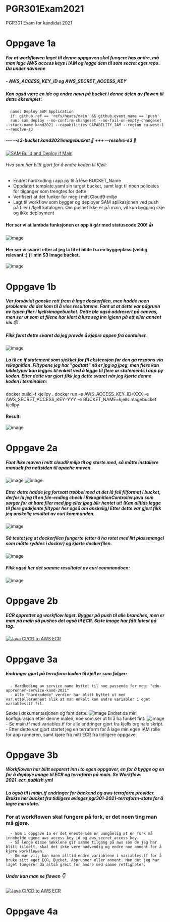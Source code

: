 # PGR301Exam2021
PGR301 Exam for kandidat 2021

# Oppgave 1a

##### For at workflowen laget til denne oppgaven skal fungere hos andre, må man lage AWS access keys i IAM og legge dem til som secret eget repo. Da under navnene 
##### - AWS_ACCESS_KEY_ID og AWS_SECRET_ACCESS_KEY
##### Kan også være en ide og endre navn på bucket i denne delen av flowen til dette eksemplet:
      name: Deploy SAM Application
      if: github.ref == 'refs/heads/main' && github.event_name == 'push'
      run: sam deploy --no-confirm-changeset --no-fail-on-empty-changeset --stack-name kand2021 --capabilities CAPABILITY_IAM --region eu-west-1 --resolve-s3
##### --- --s3-bucket kand2021imagebucket 🍎 +++ --resolve-s3 🍏


[![SAM Build and Deploy if Main](https://github.com/SorensenMartin/PGR301Exam2021/actions/workflows/2021_sam.yml/badge.svg)](https://github.com/SorensenMartin/PGR301Exam2021/actions/workflows/2021_sam.yml)

###### Hva som har blitt gjort for å endre koden til Kjell: 
- Endret hardkoding i app.py til å lese BUCKET_Name
- Oppdatert template.yaml sin target bucket, samt lagt til noen policeies for tilganger som trengtes for dette
- Verifisert at det funker for meg i mitt Cloud9-miljø
- Lagt til workflow som bygger og deployer SAM aplikasjonen ved push på filer i /kjell katalogen. Om pushet ikke er på main, vil kun bygging skje og ikke deployment


#### Her ser vi at lambda funksjonen er opp å går med statuscode 200! 👍
![image](https://github.com/SorensenMartin/PGR301Exam2021/assets/89515797/81cd8e8b-1bfd-47b2-8dbe-c18a97fa83d0)
#### Her ser vi svaret etter at jeg la til et bilde fra en byggeplass (veldig relevant :) ) i min S3 Image bucket.
![image](https://github.com/SorensenMartin/PGR301Exam2021/assets/89515797/a39d204e-be4c-4ec2-a273-1c5b2ac45f83)


# Oppgave 1b

##### Var forsåvidt ganske rett frem å lage dockerfilen, men hadde noen problemer da det kom til å vise resultatene. Fant ut at dette var pågrunn av typen filer i kjellsimagebucket. Dette ble også addresert på canvas, men ser ut som at filene har klart å lure seg inn igjenn på ett eller annent vis 😖

##### Fikk først dette svaret da jeg prøvde å kjøpre appen fra container.
![image](https://github.com/SorensenMartin/PGR301Exam2021/assets/89515797/a0a463be-9ac2-4c86-9668-6bbf8f129180)

##### La til en if statement som sjekket for fil ekstensjon før den ga respons via rekognition. Filtypene jeg har "godtatt" nå er jpg og jpeg, men flere kan bildetyper kan legges til enkelt ved å legge til flere or statements i app.py koden. Etter dette var gjort fikk jeg dette svaret når jeg kjørte denne koden i terminalen: 
docker build -t kjellpy .
docker run -e AWS_ACCESS_KEY_ID=XXX -e AWS_SECRET_ACCESS_KEY=YYY -e
BUCKET_NAME=kjellsimagebucket kjellpy
#### Result: 
![image](https://github.com/SorensenMartin/PGR301Exam2021/assets/89515797/111fccc0-431d-4371-8dde-f02ab98f6642)


# Oppgave 2a 

##### Fant ikke maven i mitt cloud9 miljø til og starte med, så måtte installere manuelt fra nettsiden til apache maven. 
![image](https://github.com/SorensenMartin/PGR301Exam2021/assets/89515797/58d1de31-4833-4f53-98c4-c3e2d74d4efd)
![image](https://github.com/SorensenMartin/PGR301Exam2021/assets/89515797/43d07369-5db1-4851-9654-3b0320291a2d)

##### Etter dette hadde jeg fortsatt trøbbel med at det lå feil filformat i bucket, derfor la jeg til en file-ending check i RekognitionController.java som sørger for at bare filer med jpg eller jpeg blir hentet ut! (Kan alltids legge til flere godkjente filtyper her også om ønskelig) Etter dette var gjort fikk jeg ønskelig resultat av curl kommanden.

![image](https://github.com/SorensenMartin/PGR301Exam2021/assets/89515797/467924d9-41e4-4cec-9637-a535f9045512)

##### Så testet jeg at dockerfilen fungerte (etter å ha rotet med litt plassmangel som måtte ryddes i docker) og kjørte dockerfilen. 
![image](https://github.com/SorensenMartin/PGR301Exam2021/assets/89515797/715ff4a4-c0b5-4452-94c6-67453e026663)
##### Fikk også her det samme resultatet av curl commandoen: 
![image](https://github.com/SorensenMartin/PGR301Exam2021/assets/89515797/234774fb-d6bd-4eef-9787-a22a98bf9b28)

# Oppgave 2b

##### ECR opprettet og workflow laget. Bygger på push til alle branches, men er man på main så pushes det også til ECR. Siste image har fått latest på tag. 
[![Java CI/CD to AWS ECR](https://github.com/SorensenMartin/PGR301Exam2021/actions/workflows/2021_ecr_publish.yml/badge.svg)](https://github.com/SorensenMartin/PGR301Exam2021/actions/workflows/2021_ecr_publish.yml)

# Oppgave 3a

##### Endringer gjort på terraform koden til kjell er som følger:
      - Hardkoding av service name byttet til noe passende for meg: "edu-apprunner-service-kand-2021"
      - Alle "hardkodede" verdier har blitt byttet ut med var.ettellerannent slik at man enkelt kan endre variabler i eget variables.tf fil.
Søkte i dokumentasjonen og fant dette: 
![image](https://github.com/SorensenMartin/PGR301Exam2021/assets/89515797/9c73da3e-a3d6-4af5-98b1-c78064f23453)
Endret da min konfigurasjon etter denne malen, noe som ser ut til å ha funket fint: 
![image](https://github.com/SorensenMartin/PGR301Exam2021/assets/89515797/70a0dfc8-11a9-4769-8183-8354abfbf269) 
      - Se main.tf med variables.tf for alle endringer gjort fra kjells orginale skript. 
      - Etter dette var gjort startet jeg en terraform for å lage min egen IAM rolle for app runneren, samt kjøre fra mitt ECR fra tidligere oppgave.

# Oppgave 3b

##### Workflowen har blitt separert inn i to egen oppgaver, en for å bygge og en for å deploye image til ECR og terraform på main. Se Workflow: 2021_ecr_publish.yml
##### La også til i main.tf endringer for backend og aws terraform provider. Brukte her bucket fra tidligere øvinger pgr301-2021-terraform-state for å lagre min state. 

### For at workflowen skal fungere på fork, er det noen ting man må gjøre. 
      - Som i oppgave 1a er det eneste som er uungåelig at en fork må inneholde egene aws_access_key_id og aws_secret_access_key. 
      - Så lenge disse nøkklene gir samme tilgang på aws som de jeg har blitt tildelt, skal det ikke være nødvendig og endre noe annent for å kjøre workflowen.
      - Om man vil, kan mann alltid endre variablene i variables.tf for å bruke sitt eget ECR, Bucket, Apprunner eller annent. Men det jeg har laget fungerer da altså greit for andre med samme rettigheter.

##### Under kan man se flowen 👇
[![Java CI/CD to AWS ECR](https://github.com/SorensenMartin/PGR301Exam2021/actions/workflows/2021_ecr_publish.yml/badge.svg)](https://github.com/SorensenMartin/PGR301Exam2021/actions/workflows/2021_ecr_publish.yml)

# Oppgave 4a









